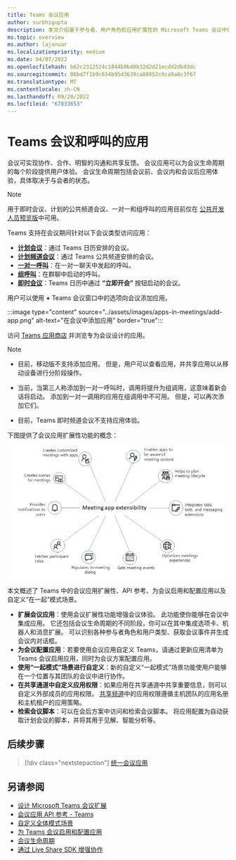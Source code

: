 ```yaml
---
title: Teams 会议应用
author: surbhigupta
description: 本文介绍基于参与者、用户角色和应用扩展性的 Microsoft Teams 会议中的应用工作原理。
ms.topic: overview
ms.author: lajanuar
ms.localizationpriority: medium
ms.date: 04/07/2022
ms.openlocfilehash: b62c2312524c1844b9b40b32d2d21ecdd2db43dc
ms.sourcegitcommit: 08bd7f1b9c654b95d3639ca88052c9ca9a8c3f67
ms.translationtype: MT
ms.contentlocale: zh-CN
ms.lasthandoff: 09/20/2022
ms.locfileid: "67833653"
---
```

# <a name="apps-for-teams-meetings-and-calls"></a>Teams 会议和呼叫的应用

会议可实现协作、合作、明智的沟通和共享反馈。 会议应用可以为会议生命周期的每个阶段提供用户体验。 会议生命周期包括会议前、会议内和会议后应用体验，具体取决于与会者的状态。

> [!Note]
>
> 用于即时会议、计划的公共频道会议、一对一和组呼叫的应用目前仅在 [公共开发人员预览版](../resources/dev-preview/developer-preview-intro.md)中可用。

Teams 支持在会议期间针对以下会议类型访问应用：

* [**计划会议**](https://support.microsoft.com/office/schedule-a-meeting-in-teams-943507a9-8583-4c58-b5d2-8ec8265e04e5#ID0EFBD=Desktop)：通过 Teams 日历安排的会议。
* [**计划频道会议**](https://support.microsoft.com/office/schedule-a-meeting-in-teams-943507a9-8583-4c58-b5d2-8ec8265e04e5#ID0EFBD=Desktop)：通过 Teams 公共频道安排的会议。
* [**一对一呼叫**](https://support.microsoft.com/office/start-a-call-from-a-chat-in-teams-f5138c9d-df4c-43d8-9cf6-53400c1a7798)：在一对一聊天中发起的呼叫。
* [**组呼叫**](https://support.microsoft.com/office/start-a-call-from-a-chat-in-teams-f5138c9d-df4c-43d8-9cf6-53400c1a7798)：在群聊中启动的呼叫。
* [**即时会议**](https://support.microsoft.com/office/start-an-instant-meeting-in-teams-ff95e53f-8231-4739-87fa-00b9723f4ef5)：Teams 日历中通过 **“立即开会”** 按钮启动的会议。

用户可以使用 **+** Teams 会议窗口中的选项向会议添加应用。

:::image type="content" source="../assets/images/apps-in-meetings/add-app.png" alt-text="在会议中添加应用" border="true":::

访问 [Teams 应用商店](https://go.microsoft.com/fwlink/p/?LinkID=2183121) 并浏览专为会议设计的应用。

> [!Note]
>
> * 目前，移动版不支持添加应用。 但是，用户可以查看应用，并共享应用以从移动设备进行分阶段操作。
>
> * 当前，当第三人称添加到一对一呼叫时，调用将提升为组调用，这意味着新会话将启动。 添加到一对一调用的应用在组调用中不可用。 但是，可以再次添加它们。
>
> * 目前，Teams 即时频道会议不支持应用体验。

下图提供了会议应用扩展性功能的概念：

![会议应用可扩展性](../assets/images/apps-in-meetings/meetingappextensibility.png)

本文概述了 Teams 中的会议应用扩展性、API 参考、为会议启用和配置应用以及自定义“在一起”模式场景。

* **扩展会议应用**：使用会议扩展性功能增强会议体验。 此功能使你能够在会议中集成应用。 它还包括会议生命周期的不同阶段，你可以在其中集成选项卡、机器人和消息扩展。 可以识别各种参与者角色和用户类型、获取会议事件并生成会议内对话框。
* **为会议配置应用**：若要使用会议应用自定义 Teams，请通过更新应用清单为 Teams 会议启用应用，同时为会议方案配置应用。
* **使用“一起模式”场景进行自定义**：新的自定义“一起模式”场景功能使用户能够在一个位置与其团队的会议中进行协作。
* **在共享通道中自定义应用权限**：如果应用在共享通道中共享重要信息，则可以自定义外部成员的应用权限。 [共享频道](../concepts/build-and-test/Shared-channels.md)中的应用权限遵循主机团队的应用名册和主机租户的应用策略。
* **检索会议脚本**：可以在会后方案中访问和检索会议脚本。 将应用配置为自动获取计划会议的脚本，并将其用于见解、智能分析等。

## <a name="next-step"></a>后续步骤

> [!div class="nextstepaction"]
> [统一会议应用](meeting-app-extensibility.md)

## <a name="see-also"></a>另请参阅

* [设计 Microsoft Teams 会议扩展](~/apps-in-teams-meetings/design/designing-apps-in-meetings.md)
* [会议应用 API 参考 - Teams](~/apps-in-teams-meetings/api-references.md)
* [自定义全体模式场景](~/apps-in-teams-meetings/teams-together-mode.md)
* [为 Teams 会议启用和配置应用](~/apps-in-teams-meetings/enable-and-configure-your-app-for-teams-meetings.md)
* [会议生命周期](meeting-app-extensibility.md#meeting-lifecycle)
* [通过 Live Share SDK 增强协作](teams-live-share-overview.md)
